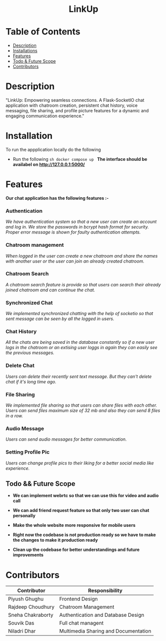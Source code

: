 <center>
  <h1>LinkUp</h1>
</center>

# Table of Contents
- [Description](#Description)
- [Installations](#Installation)
- [Features](#Features)
- [Todo & Future Scope](#Todo--Future-Scope)
- [Contributors](#Contributors)


# Description
"LinkUp: Empowering seamless connections. A Flask-SocketIO chat application with chatroom creation, persistent chat history, voice messaging, file sharing, and profile picture features for a dynamic and engaging communication experience."

# Installation

To run the appplication locally do the following

* Run the following
``sh
docker compose up
``
**The interface should be availabel on http://127.0.0.1:5000/**


# Features
**Our chat application has the following features :-** 

### Authentication

*We have authentication system so that a new user can create an account and log in. We store the passwords in bcrypt hash format for security. Proper error message is shown for faulty authentication attempts.*


### Chatroom management

*When logged in the user can create a new chatroom and share the names with another user or the user can join an already created chatroom.*


### Chatroom Search

*A chatroom search feature is provide so that users can search their already joined chatroom and can continue the chat.*


### Synchronized Chat

*We implemented synchronized chatting with the help of socketio so that sent message can be seen by all the logged in users.* 


### Chat History

*All the chats are being saved in the database constantly so if a new user logs in the chatroom or an extising user loggs in again they can easily see the previous messages.*


### Delete Chat

*Users can delete their recently sent text message. But they can't delete chat if it's long time ago.*  


### File Sharing

*We implemented file sharing so that users can share files with each other. Users can send files maximum size of 32 mb and also they can send 8 files in a row.* 


### Audio Message

*Users can send audio messages for better communication.*


### Setting Profile Pic
*Users can change profile pics to their liking for a better social media like experience.*

## Todo && Future Scope

- **We can implement webrtc so that we can use this for video and audio call**

- **We can add friend request feature so that only two user can chat personally**

- **Make the whole website more responsive for mobile users**

- **Right now the codebase is not production ready so we have to make the changes to make it production ready**

- **Clean up the codebase for better understandings and future improvements**

# Contributors

| Contributor   | Responsibility     |
| ------------- | ------------------- |
| Piyush Ghughu      | Frontend Design |
| Rajdeep Choudhury    | Chatroom Management       |
| Sneha Chakraborty  | Authentication and Database Design             |
| Souvik Das | Full chat managent |
| Niladri Dhar | Multimedia Sharing and Documentation |









